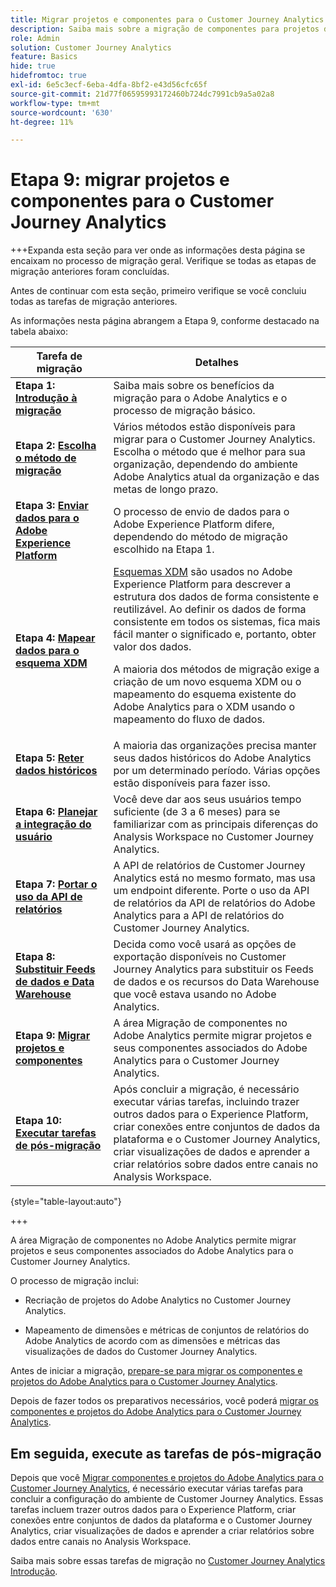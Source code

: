 ```yaml
---
title: Migrar projetos e componentes para o Customer Journey Analytics
description: Saiba mais sobre a migração de componentes para projetos de migração e componentes para o Customer Journey Analytics.
role: Admin
solution: Customer Journey Analytics
feature: Basics
hide: true
hidefromtoc: true
exl-id: 6e5c3ecf-6eba-4dfa-8bf2-e43d56cfc65f
source-git-commit: 21d77f06595993172460b724dc7991cb9a5a02a8
workflow-type: tm+mt
source-wordcount: '630'
ht-degree: 11%

---
```


# Etapa 9: migrar projetos e componentes para o Customer Journey Analytics

+++Expanda esta seção para ver onde as informações desta página se encaixam no processo de migração geral. Verifique se todas as etapas de migração anteriores foram concluídas.

Antes de continuar com esta seção, primeiro verifique se você concluiu todas as tarefas de migração anteriores.

As informações nesta página abrangem a Etapa 9, conforme destacado na tabela abaixo:

| Tarefa de migração | Detalhes |
|---------|----------|
| **Etapa 1: [Introdução à migração](/help/getting-started/cja-migration/cja-migration-getstarted.md)** | Saiba mais sobre os benefícios da migração para o Adobe Analytics e o processo de migração básico. |
| **Etapa 2: [Escolha o método de migração](/help/getting-started/cja-migration/cja-migration-method.md)** | Vários métodos estão disponíveis para migrar para o Customer Journey Analytics. Escolha o método que é melhor para sua organização, dependendo do ambiente Adobe Analytics atual da organização e das metas de longo prazo. |
| **Etapa 3: [Enviar dados para o Adobe Experience Platform](/help/getting-started/cja-migration/cja-migration-send-to-platform.md)** | O processo de envio de dados para o Adobe Experience Platform difere, dependendo do método de migração escolhido na Etapa 1. |
| **Etapa 4: [Mapear dados para o esquema XDM](/help/getting-started/cja-migration/cja-migration-xdm.md)** | [Esquemas XDM](https://experienceleague.adobe.com/en/docs/experience-platform/xdm/home#xdm-schemas) são usados no Adobe Experience Platform para descrever a estrutura dos dados de forma consistente e reutilizável. Ao definir os dados de forma consistente em todos os sistemas, fica mais fácil manter o significado e, portanto, obter valor dos dados.<p>A maioria dos métodos de migração exige a criação de um novo esquema XDM ou o mapeamento do esquema existente do Adobe Analytics para o XDM usando o mapeamento do fluxo de dados.</p> |
| **Etapa 5: [Reter dados históricos](/help/getting-started/cja-migration/cja-migration-historical-data.md)** | A maioria das organizações precisa manter seus dados históricos do Adobe Analytics por um determinado período. Várias opções estão disponíveis para fazer isso. |
| **Etapa 6: [Planejar a integração do usuário](/help/getting-started/cja-migration/cja-migration-onboarding.md)** | Você deve dar aos seus usuários tempo suficiente (de 3 a 6 meses) para se familiarizar com as principais diferenças do Analysis Workspace no Customer Journey Analytics. |
| **Etapa 7: [Portar o uso da API de relatórios](/help/getting-started/cja-migration/cja-migration-api.md)** | A API de relatórios de Customer Journey Analytics está no mesmo formato, mas usa um endpoint diferente. Porte o uso da API de relatórios da API de relatórios do Adobe Analytics para a API de relatórios do Customer Journey Analytics. |
| **Etapa 8: [Substituir Feeds de dados e Data Warehouse](/help/getting-started/cja-migration/cja-migration-export-options.md)** | Decida como você usará as opções de exportação disponíveis no Customer Journey Analytics para substituir os Feeds de dados e os recursos do Data Warehouse que você estava usando no Adobe Analytics. |
| <span class="preview">**Etapa 9: [Migrar projetos e componentes](/help/getting-started/cja-migration/cja-migration-projects.md)**</span> | <span class="preview">A área Migração de componentes no Adobe Analytics permite migrar projetos e seus componentes associados do Adobe Analytics para o Customer Journey Analytics.</span> |
| **Etapa 10: [Executar tarefas de pós-migração](/help/getting-started/cja-getting-started.md)** | Após concluir a migração, é necessário executar várias tarefas, incluindo trazer outros dados para o Experience Platform, criar conexões entre conjuntos de dados da plataforma e o Customer Journey Analytics, criar visualizações de dados e aprender a criar relatórios sobre dados entre canais no Analysis Workspace. |

{style="table-layout:auto"}

+++

A área Migração de componentes no Adobe Analytics permite migrar projetos e seus componentes associados do Adobe Analytics para o Customer Journey Analytics.

O processo de migração inclui:

* Recriação de projetos do Adobe Analytics no Customer Journey Analytics.

* Mapeamento de dimensões e métricas de conjuntos de relatórios do Adobe Analytics de acordo com as dimensões e métricas das visualizações de dados do Customer Journey Analytics.

Antes de iniciar a migração, [prepare-se para migrar os componentes e projetos do Adobe Analytics para o Customer Journey Analytics](https://experienceleague.adobe.com/docs/analytics/admin/admin-tools/component-migration/prepare-component-migration.html?lang=pt-BR).

Depois de fazer todos os preparativos necessários, você poderá [migrar os componentes e projetos do Adobe Analytics para o Customer Journey Analytics](https://experienceleague.adobe.com/docs/analytics/admin/admin-tools/component-migration/component-migration.html?lang=pt-BR).

## Em seguida, execute as tarefas de pós-migração

Depois que você [Migrar componentes e projetos do Adobe Analytics para o Customer Journey Analytics](https://experienceleague.adobe.com/docs/analytics/admin/admin-tools/component-migration/component-migration.html?lang=pt-BR), é necessário executar várias tarefas para concluir a configuração do ambiente de Customer Journey Analytics. Essas tarefas incluem trazer outros dados para o Experience Platform, criar conexões entre conjuntos de dados da plataforma e o Customer Journey Analytics, criar visualizações de dados e aprender a criar relatórios sobre dados entre canais no Analysis Workspace.

Saiba mais sobre essas tarefas de migração no [Customer Journey Analytics Introdução](/help/getting-started/cja-getting-started.md).
